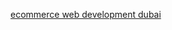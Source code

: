 <a href="https://appmobile-dubai.blogspot.com/2024/05/why-choose-ecommerce-web-development-in.html">ecommerce web development dubai</a>
